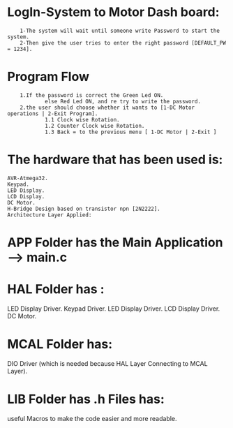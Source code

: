 # LogIn-System to Motor Dash board:
        1-The system will wait until someone write Password to start the system. 
        2-Then give the user tries to enter the right password [DEFAULT_PW = 1234]. 
# Program Flow
        1.If the password is correct the Green Led ON.
                else Red Led ON, and re try to write the password.
        2.the user should choose whether it wants to [1-DC Motor operations | 2-Exit Program].
                1.1 Clock wise Rotation.
                1.2 Counter Clock wise Rotation.
                1.3 Back = to the previous menu [ 1-DC Motor | 2-Exit ]

# The hardware that has been used is:
    AVR-Atmega32.
    Keypad.
    LED Display.
    LCD Display.
    DC Motor.
    H-Bridge Design based on transistor npn [2N2222].
    Architecture Layer Applied:
# APP Folder has the Main Application --> main.c

# HAL Folder has :
  LED Display Driver.
  Keypad Driver.
  LED Display Driver.
  LCD Display Driver.
  DC Motor.
# MCAL Folder has:
  DIO Driver (which is needed because HAL Layer Connecting to MCAL Layer).
# LIB Folder has .h Files has:
  useful Macros to make the code easier and more readable.
